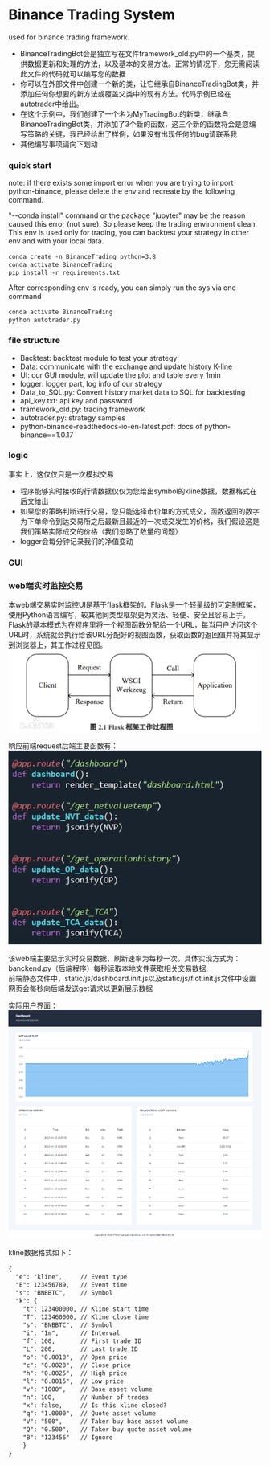 # Binance Trading System

used for binance trading framework.

+ BinanceTradingBot会是独立写在文件framework_old.py中的一个基类，提供数据更新和处理的方法，以及基本的交易方法。正常的情况下，您无需阅读此文件的代码就可以编写您的数据
+ 你可以在外部文件中创建一个新的类，让它继承自BinanceTradingBot类，并添加任何你想要的新方法或覆盖父类中的现有方法。代码示例已经在autotrader中给出。
+ 在这个示例中，我们创建了一个名为MyTradingBot的新类，继承自BinanceTradingBot类，并添加了3个新的函数，这三个新的函数将会是您编写策略的关键，我已经给出了样例，如果没有出现任何的bug请联系我
+ 其他编写事项请向下划动

### quick start

note: if there exists some import error when you are trying to import python-binance, please delete the env and recreate by the following command.

"--conda install" command or the package "jupyter" may be the reason caused this error (not sure). So please keep the trading environment clean. This env is used only for trading, you can backtest your strategy in other env and with your local data.

```shell
conda create -n BinanceTrading python=3.8
conda activate BinanceTrading
pip install -r requirements.txt
```

After corresponding env is ready, you can simply run the sys via one command

```shell
conda activate BinanceTrading
python autotrader.py
```

### file structure

+ Backtest: backtest module to test your strategy
+ Data: communicate with the exchange and update history K-line
+ UI: our GUI module, will update the plot and table every 1min
+ logger: logger part, log info of our strategy
+ Data_to_SQL.py: Convert history market data to SQL for backtesting
+ api_key.txt: api key and password
+ framework_old.py: trading framework
+ autotrader.py: strategy samples
+ python-binance-readthedocs-io-en-latest.pdf: docs of python-binance==1.0.17

### logic

事实上，这仅仅只是一次模拟交易

+ 程序能够实时接收的行情数据仅仅为您给出symbol的kline数据，数据格式在后文给出
+ 如果您的策略判断进行交易，您只能选择市价单的方式成交，函数返回的数字为下单命令到达交易所之后最新且最近的一次成交发生的价格，我们假设这是我们策略实际成交的价格（我们忽略了数量的问题）
+ logger会每分钟记录我们的净值变动

### GUI

### web端实时监控交易 
本web端交易实时监控UI是基于flask框架的。Flask是一个轻量级的可定制框架，使用Python语言编写，较其他同类型框架更为灵活、轻便、安全且容易上手。Flask的基本模式为在程序里将一个视图函数分配给一个URL，每当用户访问这个URL时，系统就会执行给该URL分配好的视图函数，获取函数的返回值并将其显示到浏览器上，其工作过程见图。  
![flask工作原理图](./UI/flask.png "flask工作原理图")  
  
响应前端request后端主要函数有：  
![响应前端主要函数](./UI/function.png "主要函数代码")  

该web端主要显示实时交易数据，刷新速率为每秒一次。具体实现方式为：  
banckend.py（后端程序）每秒读取本地文件获取相关交易数据;  
前端静态文件中，static/js/dashboard.init.js以及static/js/flot.init.js文件中设置网页会每秒向后端发送get请求以更新展示数据  

实际用户界面：  
![实际页面展示](./UI/web_sample.png "实际页面展示")  



kline数据格式如下：

```shell
{
  "e": "kline",     // Event type
  "E": 123456789,   // Event time
  "s": "BNBBTC",    // Symbol
  "k": {
    "t": 123400000, // Kline start time
    "T": 123460000, // Kline close time
    "s": "BNBBTC",  // Symbol
    "i": "1m",      // Interval
    "f": 100,       // First trade ID
    "L": 200,       // Last trade ID
    "o": "0.0010",  // Open price
    "c": "0.0020",  // Close price
    "h": "0.0025",  // High price
    "l": "0.0015",  // Low price
    "v": "1000",    // Base asset volume
    "n": 100,       // Number of trades
    "x": false,     // Is this kline closed?
    "q": "1.0000",  // Quote asset volume
    "V": "500",     // Taker buy base asset volume
    "Q": "0.500",   // Taker buy quote asset volume
    "B": "123456"   // Ignore
    }
}
```

